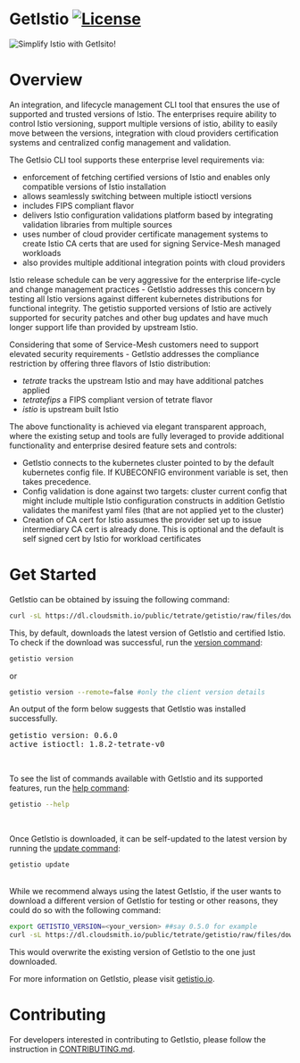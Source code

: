# GetIstio [![License](https://img.shields.io/badge/License-Apache%202.0-blue.svg)](https://opensource.org/licenses/Apache-2.0)

![Simplify Istio with GetIsito!](getIstio.png)

# Overview

An integration, and lifecycle management CLI tool that ensures the use of supported and trusted versions of Istio. The enterprises require ability to control Istio versioning, support multiple versions of istio, ability to easily move between the versions, integration with cloud providers certification systems and centralized config management and validation. 

The GetIsio CLI tool supports these enterprise level requirements via:

- enforcement of fetching certified versions of Istio and enables only compatible versions of Istio installation
- allows seamlessly switching between multiple istioctl versions
- includes FIPS compliant flavor
- delivers Istio configuration validations platform based by integrating validation libraries from multiple sources
- uses number of cloud provider certificate management systems to create Istio CA certs that are used for signing Service-Mesh managed workloads 
- also provides multiple additional integration points with cloud providers

Istio release schedule can be very aggressive for the enterprise life-cycle and change management practices - GetIstio addresses this concern by testing all Istio versions against different kubernetes distributions for functional integrity. The getistio supported versions of Istio are actively supported for security patches and other bug updates and have much longer support life than provided by upstream Istio.

Considering that some of Service-Mesh customers need to support elevated security requirements - GetIstio addresses the compliance restriction by offering three flavors of Istio distribution:

- _tetrate_ tracks the upstream Istio and may have additional patches applied
- _tetratefips_ a FIPS compliant version of tetrate flavor
- _istio_ is upstream built Istio

The above functionality is achieved via elegant transparent approach, where the existing setup and tools are fully leveraged to provide additional functionality and enterprise desired feature sets and controls:

- GetIstio connects to the kubernetes cluster pointed to by the default kubernetes config file. If KUBECONFIG environment variable is set, then takes precedence.
- Config validation is done against two targets:
cluster current config that might include multiple Istio configuration constructs
in addition GetIstio validates the manifest yaml files (that are not applied yet to the cluster)
- Creation of CA cert for Istio assumes the provider set up to issue intermediary CA cert is already done. This is optional and the default is self signed cert by Istio for workload certificates

# Get Started

GetIstio can be obtained by issuing the following command:

```sh
curl -sL https://dl.cloudsmith.io/public/tetrate/getistio/raw/files/download.sh | bash
```

This, by default, downloads the latest version of GetIstio and certified Istio. To check if the download was successful, run the [version command](/doc/en/getistio-cli/reference/getistio_version/_index.md):

```sh
getistio version
```

or

```sh
getistio version --remote=false #only the client version details
```

An output of the form below suggests that GetIstio was installed successfully.
<pre>getistio version: 0.6.0
active istioctl: 1.8.2-tetrate-v0
</pre>

<br />

To see the list of commands available with GetIstio and its supported features, run the [help command](/doc/en/getistio-cli/reference/getistio_help/_index.md):

```sh
getistio --help
```

<br />

Once GetIstio is downloaded, it can be self-updated to the latest version by running the [update command](/doc/en/getistio-cli/reference/getistio_update/_index.md):

```sh
getistio update
```

<br />
While we recommend always using the latest GetIstio, if the user wants to download a different version of GetIstio for testing or other reasons, they could do so with the following command:

```sh
export GETISTIO_VERSION=<your_version> ##say 0.5.0 for example
curl -sL https://dl.cloudsmith.io/public/tetrate/getistio/raw/files/download.sh | bash
```
This would overwrite the existing version of GetIstio to the one just downloaded.

For more information on GetIstio, please visit [getistio.io](https://getistio.io).

# Contributing

For developers interested in contributing to GetIstio, please follow the instruction in [CONTRIBUTING.md](CONTRIBUTING.md).
